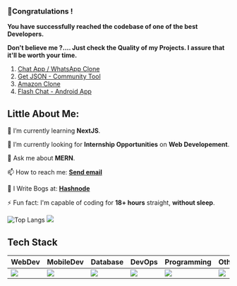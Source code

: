 ### 🎉Congratulations !

**You have successfully reached the codebase of one of the best Developers.**

**Don't believe me ?.... Just check the Quality of my Projects. I assure that it'll be worth your time.**

1. [Chat App / WhatsApp Clone](https://github.com/charan-mudiraj/Chat-App)
2. [Get JSON - Community Tool](https://github.com/charan-mudiraj/Get-JSON---Frontend)
3. [Amazon Clone](https://github.com/charan-mudiraj/Amazon-Clone)
4. [Flash Chat - Android App](https://github.com/charan-mudiraj/Flash-Chat)

## Little About Me:
🌱 I’m currently learning **NextJS**.

🔭 I’m currently looking for **Internship Opportunities** on **Web Developement**.

💬 Ask me about **MERN**.

📫 How to reach me: **<a href="mailto:r.charan.m.gm@gmail.com">Send email</a>**

📝 I Write Bogs at: **<a href="https://hashnode.com/@CharanM">Hashnode</a>**

⚡ Fun fact: I'm capable of coding for **18+ hours** straight, **without sleep**.
  
![Top Langs](https://github-readme-stats.vercel.app/api/top-langs/?username=charan-mudiraj&layout=compact)
![](https://leetcard.jacoblin.cool/charan-mudiraj?border=0&radius=20)
## Tech Stack
| WebDev | MobileDev | Database |  DevOps | Programming | Other |
| --- | --- | --- | --- | --- | --- |
|<img src="https://skillicons.dev/icons?i=bootstrap,css,express,html,js,jquery,materialui,nodejs,react,tailwind,ts&perline=5" />|<img src="https://skillicons.dev/icons?i=dart,flutter" />|<img src="https://skillicons.dev/icons?i=firebase,mongodb" />|<img src="https://skillicons.dev/icons?i=docker" />|<img src="https://skillicons.dev/icons?i=c,java" />|<img src="https://skillicons.dev/icons?i=ps" />|
<!--
**Charan-Mudiraj/Charan-Mudiraj** is a ✨ _special_ ✨ repository because its `README.md` (this file) appears on your GitHub profile.

Here are some ideas to get you started:

- 🔭 I’m currently working on ...
- 🌱 I’m currently learning ...
- 👯 I’m looking to collaborate on ...
- 🤔 I’m looking for help with ...
- 💬 Ask me about ...
- 📫 How to reach me: ...
- 😄 Pronouns: ...
- ⚡ Fun fact: ...
-->

